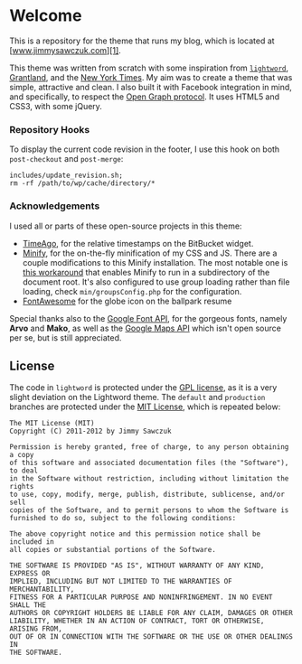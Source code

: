 # Welcome #

This is a repository for the theme that runs my blog, which is located at [www.jimmysawczuk.com][1]. 

This theme was written from scratch with some inspiration from [`lightword`][3], [Grantland][6], and the [New York Times][7]. My aim was to create a theme that was simple, attractive and clean. I also built it with Facebook integration in mind, and specifically, to respect the [Open Graph protocol][8]. It uses HTML5 and CSS3, with some jQuery.

### Repository Hooks ###

To display the current code revision in the footer, I use this hook on both `post-checkout` and `post-merge`:

	includes/update_revision.sh;
	rm -rf /path/to/wp/cache/directory/*

### Acknowledgements ###

I used all or parts of these open-source projects in this theme:

* [TimeAgo][9], for the relative timestamps on the BitBucket widget.
* [Minify][10], for the on-the-fly minification of my CSS and JS. There are a couple modifications to this Minify installation. The most notable one is [this workaround][13] that enables Minify to run in a subdirectory of the document root. It's also configured to use group loading rather than file loading, check `min/groupsConfig.php` for the configuration.
* [FontAwesome][15] for the globe icon on the ballpark resume

Special thanks also to the [Google Font API][11], for the gorgeous fonts, namely **Arvo** and **Mako**, as well as the [Google Maps API][14] which isn't open source per se, but is still appreciated.

## License ##

The code in `lightword` is protected under the [GPL license][4], as it is a very slight deviation on the Lightword theme. The `default` and `production` branches are protected under the [MIT License][5], which is repeated below:

	The MIT License (MIT)
	Copyright (C) 2011-2012 by Jimmy Sawczuk

	Permission is hereby granted, free of charge, to any person obtaining a copy
	of this software and associated documentation files (the "Software"), to deal
	in the Software without restriction, including without limitation the rights
	to use, copy, modify, merge, publish, distribute, sublicense, and/or sell
	copies of the Software, and to permit persons to whom the Software is
	furnished to do so, subject to the following conditions:

	The above copyright notice and this permission notice shall be included in
	all copies or substantial portions of the Software.

	THE SOFTWARE IS PROVIDED "AS IS", WITHOUT WARRANTY OF ANY KIND, EXPRESS OR
	IMPLIED, INCLUDING BUT NOT LIMITED TO THE WARRANTIES OF MERCHANTABILITY,
	FITNESS FOR A PARTICULAR PURPOSE AND NONINFRINGEMENT. IN NO EVENT SHALL THE
	AUTHORS OR COPYRIGHT HOLDERS BE LIABLE FOR ANY CLAIM, DAMAGES OR OTHER
	LIABILITY, WHETHER IN AN ACTION OF CONTRACT, TORT OR OTHERWISE, ARISING FROM,
	OUT OF OR IN CONNECTION WITH THE SOFTWARE OR THE USE OR OTHER DEALINGS IN
	THE SOFTWARE.


  [1]: http://www.jimmysawczuk.com
  [2]: http://wordpress.org/extend/themes/profile/andreiluca
  [3]: http://wordpress.org/extend/themes/lightword
  [4]: http://www.opensource.org/licenses/gpl-license.php
  [5]: http://www.opensource.org/licenses/mit-license.php
  [6]: http://www.grantland.com
  [7]: http://www.nytimes.com
  [8]: http://ogp.me
  [9]: http://timeago.yarp.com/
  [10]: http://code.google.com/p/minify/
  [11]: http://code.google.com/apis/webfonts/
  [12]: http://stackoverflow.com/questions/6005751/how-to-display-current-working-copy-version-of-an-hg-repository-on-a-php-page
  [13]: http://code.google.com/p/minify/wiki/AlternateFileLayouts
  [14]: https://developers.google.com/maps/
  [15]: http://fortawesome.github.com/Font-Awesome/